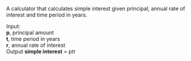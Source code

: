 A calculator that calculates simple interest given principal, annual rate of interest and time period in years.

Input:  
   **p**, principal amount  
   **t**, time period in years  
   **r**, annual rate of interest  
Output
   **simple interest** = p*t*r
